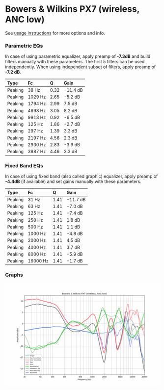 # Bowers & Wilkins PX7 (wireless, ANC low)
See [usage instructions](https://github.com/jaakkopasanen/AutoEq#usage) for more options and info.

### Parametric EQs
In case of using parametric equalizer, apply preamp of **-7.3dB** and build filters manually
with these parameters. The first 5 filters can be used independently.
When using independent subset of filters, apply preamp of **-7.2 dB**.

| Type    | Fc      |    Q | Gain     |
|:--------|:--------|:-----|:---------|
| Peaking | 38 Hz   | 0.32 | -11.4 dB |
| Peaking | 1029 Hz | 2.65 | -5.2 dB  |
| Peaking | 1794 Hz | 2.99 | 7.5 dB   |
| Peaking | 4698 Hz | 3.05 | 8.2 dB   |
| Peaking | 9913 Hz | 0.92 | -6.5 dB  |
| Peaking | 125 Hz  | 1.86 | -2.7 dB  |
| Peaking | 297 Hz  | 1.39 | 3.3 dB   |
| Peaking | 2197 Hz | 4.56 | 2.3 dB   |
| Peaking | 2930 Hz | 2.83 | -3.9 dB  |
| Peaking | 3887 Hz | 4.46 | 2.3 dB   |

### Fixed Band EQs
In case of using fixed band (also called graphic) equalizer, apply preamp of **-4.4dB**
(if available) and set gains manually with these parameters.

| Type    | Fc       |    Q | Gain     |
|:--------|:---------|:-----|:---------|
| Peaking | 31 Hz    | 1.41 | -11.7 dB |
| Peaking | 63 Hz    | 1.41 | -7.0 dB  |
| Peaking | 125 Hz   | 1.41 | -7.4 dB  |
| Peaking | 250 Hz   | 1.41 | 1.8 dB   |
| Peaking | 500 Hz   | 1.41 | 1.1 dB   |
| Peaking | 1000 Hz  | 1.41 | -4.8 dB  |
| Peaking | 2000 Hz  | 1.41 | 4.5 dB   |
| Peaking | 4000 Hz  | 1.41 | 3.7 dB   |
| Peaking | 8000 Hz  | 1.41 | -5.9 dB  |
| Peaking | 16000 Hz | 1.41 | -1.7 dB  |

### Graphs
![](./Bowers%20&%20Wilkins%20PX7%20(wireless,%20ANC%20low).png)